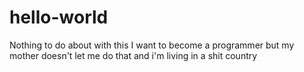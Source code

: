 # hello-world
Nothing to do about with this
I want to become a programmer but my mother doesn't let me do that and i'm living in a shit country
